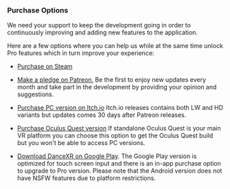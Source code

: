 ### Purchase Options

We need your support to keep the development going in order to continuously improving and adding new features to the application. 

Here are a few options where you can help us while at the same time unlock Pro features which in turn improve your experience: 

* [Purchase on Steam](https://store.steampowered.com/app/1905510/DanceXR)


* [Make a pledge on Patreon.](https://www.patreon.com/dvvr/) Be the first to enjoy new updates every month and take part in the development by providing your opinion and suggestions.


* [Purchase PC version on Itch.io](https://stormlab.itch.io/dvvr) Itch.io releases contains both LW and HD variants but updates comes 30 days after Patreon releases.  


* [Purchase Oculus Quest version](https://stormlab.itch.io/dancexr-quest) If standalone Oculus Quest is your main VR platform you can choose this option to get the Oculus Quest build but you won't be able to access PC versions. 


* [Download DanceXR on Google Play](https://play.google.com/store/apps/details?id=com.vrstormlab.dancexr). The Google Play version is optimized for touch screen input and there is an in-app purchase option to upgrade to Pro version. Please note that the Android version does not have NSFW features due to platform restrictions. 

